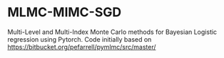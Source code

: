 
# MLMC-MIMC-SGD

Multi-Level and Multi-Index Monte Carlo methods for Bayesian Logistic regression using Pytorch.
Code initially based on https://bitbucket.org/pefarrell/pymlmc/src/master/
